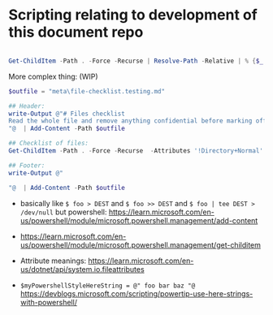 # Scripting relating to development of this document repo


```powershell
```


```powershell
Get-ChildItem -Path . -Force -Recurse | Resolve-Path -Relative | % {$_ -replace '\\', '/' -replace '^(.+)', '- [ ] "$1"'} > meta\file-checklist.md
```

More complex thing: (WIP)
```powershell
$outfile = "meta\file-checklist.testing.md"

## Header:
write-Output @"# Files checklist
Read the whole file and remove anything confidential before marking off any file.
"@  | Add-Content -Path $outfile

## Checklist of files:
Get-ChildItem -Path . -Force -Recurse  -Attributes '!Directory+Normal' | Resolve-Path -Relative | % {$_ -replace '\\', '/' -replace '^(.+)', '- [ ] "$1"'} | Add-Content -Path $outfile

## Footer:
write-Output @"

"@  | Add-Content -Path $outfile

```

* basically like `$ foo > DEST` and `$ foo >> DEST` and `$ foo | tee DEST > /dev/null` but powershell: <https://learn.microsoft.com/en-us/powershell/module/microsoft.powershell.management/add-content>

* <https://learn.microsoft.com/en-us/powershell/module/microsoft.powershell.management/get-childitem>
* Attribute meanings: <https://learn.microsoft.com/en-us/dotnet/api/system.io.fileattributes>
* `$myPowershellStyleHereString = @" foo bar baz "@` https://devblogs.microsoft.com/scripting/powertip-use-here-strings-with-powershell/


```powershell

```


